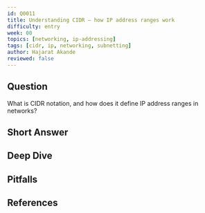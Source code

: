 ```yaml
---
id: Q0011
title: Understanding CIDR — how IP address ranges work
difficulty: entry
week: 00
topics: [networking, ip-addressing]
tags: [cidr, ip, networking, subnetting]
author: Hajarat Akande
reviewed: false
---
```


## Question
What is CIDR notation, and how does it define IP address ranges in networks?

## Short Answer


## Deep Dive


## Pitfalls


## References

